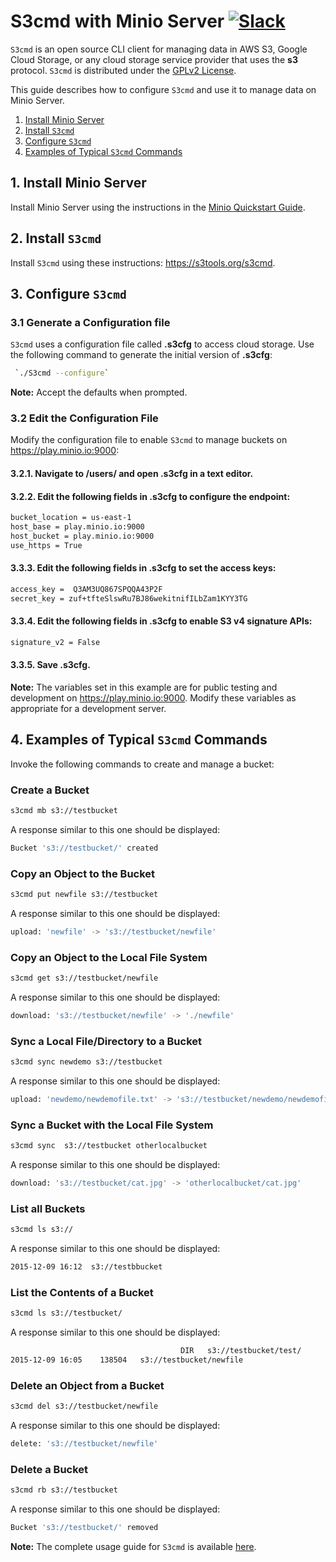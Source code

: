 # S3cmd with Minio Server [![Slack](https://slack.minio.io/slack?type=svg)](https://slack.minio.io)

`S3cmd` is an open source CLI client for managing data in AWS S3, Google Cloud Storage, or any cloud storage service provider that uses the **s3** protocol. `S3cmd` is distributed under the [GPLv2 License](https://www.gnu.org/licenses/old-licenses/gpl-2.0.en.html).

This guide describes how to configure `S3cmd` and use it to manage data on Minio Server. 

1. [Install Minio Server](#installminioserver) 
2. [Install `S3cmd`](#installs3cmd) 
3. [Configure `S3cmd`](#configures3cmd) 
4. [Examples of Typical `S3cmd` Commands](#runs3cmdcommands)


## <a name="installminioserver"></a>1. Install Minio Server

Install Minio Server using the instructions in the [Minio Quickstart Guide](http://docs.minio.io/docs/minio-quickstart-guide).

## <a name="installs3cmd"></a>2. Install `S3cmd`

Install `S3cmd` using these instructions: <https://s3tools.org/s3cmd>.

## <a name="configures3cmd"></a>3. Configure `S3cmd`

### 3.1 Generate a Configuration file
`S3cmd` uses a configuration file called **.s3cfg** to access cloud storage. Use the following command to generate the initial version of **.s3cfg**:

```sh
 `./S3cmd --configure`
```

**Note:** Accept the defaults when prompted.

### 3.2 Edit the Configuration File
Modify the configuration file to enable `S3cmd` to manage buckets on https://play.minio.io:9000:

#### 3.2.1. Navigate to **/users/<user name>** and open **.s3cfg** in a text editor.
#### 3.2.2. Edit the following fields in **.s3cfg** to configure the endpoint:

```sh
bucket_location = us-east-1
host_base = play.minio.io:9000
host_bucket = play.minio.io:9000
use_https = True
```

#### 3.3.3. Edit the following fields in **.s3cfg** to set the access keys:

```sh
access_key =  Q3AM3UQ867SPQQA43P2F
secret_key = zuf+tfteSlswRu7BJ86wekitnifILbZam1KYY3TG
```

#### 3.3.4. Edit the following fields in **.s3cfg** to enable S3 v4 signature APIs:

```sh
signature_v2 = False
```

#### 3.3.5. Save **.s3cfg**.

**Note:** The variables set in this example are for public testing and development on <https://play.minio.io:9000>. Modify these variables as appropriate for a development server.

## <a name="runs3cmdcommands"></a>4. Examples of Typical `S3cmd` Commands
Invoke the following commands to create and manage a bucket:

### Create a Bucket

```sh
s3cmd mb s3://testbucket
```

A response similar to this one should be displayed:

```sh
Bucket 's3://testbucket/' created
```

### Copy an Object to the Bucket

```sh
s3cmd put newfile s3://testbucket
```

A response similar to this one should be displayed:

```sh
upload: 'newfile' -> 's3://testbucket/newfile'  
```

### Copy an Object to the Local File System

```sh
s3cmd get s3://testbucket/newfile
```

A response similar to this one should be displayed:

```sh
download: 's3://testbucket/newfile' -> './newfile'
```

### Sync a Local File/Directory to a Bucket

```sh
s3cmd sync newdemo s3://testbucket
```

A response similar to this one should be displayed:

```sh
upload: 'newdemo/newdemofile.txt' -> 's3://testbucket/newdemo/newdemofile.txt'
```

### Sync a Bucket with the Local File System

```sh
s3cmd sync  s3://testbucket otherlocalbucket
```

A response similar to this one should be displayed:

```sh
download: 's3://testbucket/cat.jpg' -> 'otherlocalbucket/cat.jpg'
```

### List all Buckets

```sh
s3cmd ls s3://
```

A response similar to this one should be displayed:

```sh
2015-12-09 16:12  s3://testbbucket
```

### List the Contents of a Bucket

```sh
s3cmd ls s3://testbucket/
```

A response similar to this one should be displayed:

```sh
                                      DIR   s3://testbucket/test/
2015-12-09 16:05    138504   s3://testbucket/newfile
```


### Delete an Object from a Bucket

```sh
s3cmd del s3://testbucket/newfile
```

A response similar to this one should be displayed:

```sh
delete: 's3://testbucket/newfile'
```

### Delete a Bucket

```sh
s3cmd rb s3://testbucket
```

A response similar to this one should be displayed:

```sh
Bucket 's3://testbucket/' removed
```

**Note:** The complete usage guide for `S3cmd` is available [here](http://s3tools.org/usage).
